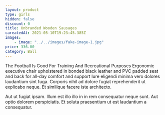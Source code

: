 ```yaml
---
layout: product
type: girls
hidden: false
discount: 0
title: Unbranded Wooden Sausages
careatedAt: 2021-05-10T19:23:45.385Z
images:
    - image: "../../images/fake-image-1.jpg"
price: 336.00
category: Ball
---
```

The Football Is Good For Training And Recreational Purposes
Ergonomic executive chair upholstered in bonded black leather and PVC padded seat and back for all-day comfort and support
Iure eligendi minima vero dolores laudantium sint fuga. Corporis nihil ad dolore fugiat reprehenderit ut explicabo neque. Et similique facere iste architecto.
 Aut ut fugiat ipsam. Illum est illo illo in in rem consequatur neque sunt. Aut optio dolorem perspiciatis. Et soluta praesentium ut est laudantium a consequatur.

